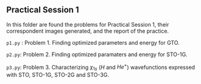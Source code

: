 ## Practical Session 1

In this folder are found the problems for Practical Session 1, 
their correspondent images generated, and the report of the practice.

`p1.py` : Problem 1. Finding optimized parameters and energy for GTO.

`p2.py`: Problem 2. Finding optimized paramaters and energy for STO-1G.

`p3.py`: Problem 3. Characterizing $\chi_{1s}$ ($H$ and $He^+$) wavefunctions expressed with STO, STO-1G, STO-2G and STO-3G.
